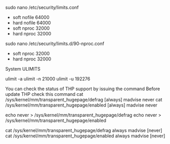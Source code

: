 sudo nano /etc/security/limits.conf
* soft nofile 64000
* hard nofile 64000
* soft nproc 32000
* hard nproc 32000

sudo nano /etc/security/limits.d/90-nproc.conf
* soft nproc 32000
* hard nproc 32000


System ULIMITS 

ulimit -a
ulimit  -n  21000
ulimit -u  192276



You can check the status of THP support by issuing the command
Before update THP check this command 
  cat  /sys/kernel/mm/transparent_hugepage/defrag
  [always] madvise never
  cat  /sys/kernel/mm/transparent_hugepage/enabled
  [always] madvise never
  
  echo never > /sys/kernel/mm/transparent_hugepage/defrag
  echo never > /sys/kernel/mm/transparent_hugepage/enabled


  cat  /sys/kernel/mm/transparent_hugepage/defrag
  always madvise [never]
  cat  /sys/kernel/mm/transparent_hugepage/enabled
  always madvise [never]
  
